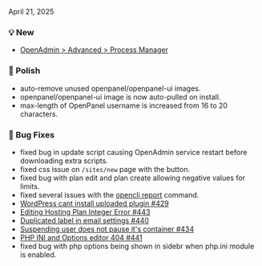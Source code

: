 April 21, 2025

### 💡 New
- [OpenAdmin > Advanced > Process Manager](/docs/admin/server/process_manager/)

### 💅 Polish
- auto-remove unused openpanel/openpanel-ui images.
- openpanel/openpanel-ui image is now auto-pulled on install.
- max-length of OpenPanel username is increased from 16 to 20 characters.

### 🐛 Bug Fixes
- fixed bug in update script causing OpenAdmin service restart before downloading extra scripts.
- fixed css issue on `/sites/new` page with the button.
- fixed bug with plan edit and plan create allowing negative values for limits.
- fixed several issues with the [opencli report](https://dev.openpanel.com/cli/report.html) command.
- [WordPress cant install uploaded plugin #429](https://github.com/stefanpejcic/OpenPanel/issues/429)
- [Editing Hosting Plan Integer Error #443](https://github.com/stefanpejcic/OpenPanel/issues/443)
- [Duplicated label in email settings #440](https://github.com/stefanpejcic/OpenPanel/issues/440)
- [Suspending user does not pause it's container #434](https://github.com/stefanpejcic/OpenPanel/issues/434)
- [PHP INI and Options editor 404 #441](https://github.com/stefanpejcic/OpenPanel/issues/441)
- fixed bug with php options being shown in sidebr when php.ini module is enabled.
